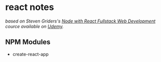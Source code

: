 # react notes

*based on Steven Griders's [Node with React Fullstack Web Development](www.udemy.com/node-with-react-fullstack-web-development) cource available on [Udemy](www.udemy.com).*

## NPM Modules

- create-react-app